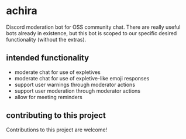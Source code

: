 # achira
Discord moderation bot for OSS community chat. There are really useful bots already in existence, but this bot is scoped to our specific desired functionality (without the extras). 

## intended functionality

- moderate chat for use of expletives
- moderate chat for use of expletive-like emoji responses
- support user warnings through moderator actions
- support user moderation through moderator actions
- allow for meeting reminders


## contributing to this project
Contributions to this project are welcome! 
